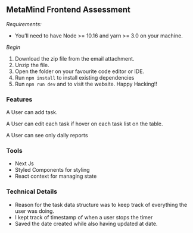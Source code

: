 ##  MetaMind Frontend Assessment

*Requirements:*
- You’ll need to have Node >= 10.16 and yarn >= 3.0 on your machine.

*Begin*

1. Download the zip file from the email attachment.
2. Unzip the file.
3. Open the folder on your favourite code editor or IDE.
4. Run `npm install` to install existing dependencies
5. Run `npm run dev` and to visit the website. Happy Hacking!!


### Features

A User can add task.

A User can edit each task if hover on each task list on the table.

A User can see only daily reports

### Tools

- Next Js
- Styled Components for styling
- React context for managing state

### Technical Details

- Reason for the task data structure was to keep track of everything the user was doing.
- I kept track of timestamp of when a user stops the timer
- Saved the date created while also having updated at date.
